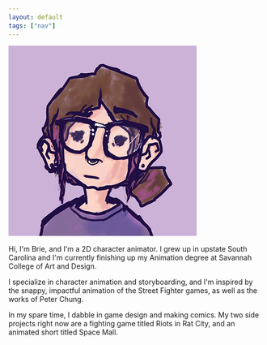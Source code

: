 ```yaml
---
layout: default
tags: ["nav"]
---
```


![Brie](/assets/brie.webp)

Hi, I'm Brie, and I'm a 2D character animator. I grew up in upstate South Carolina and I'm currently finishing up my Animation degree at Savannah College of Art and Design.

I specialize in character animation and storyboarding, and I'm inspired by the snappy, impactful animation of the Street Fighter games, as well as the works of Peter Chung.

In my spare time, I dabble in game design and making comics. My two side projects right now are a fighting game titled Riots in Rat City, and an animated short titled Space Mall.
